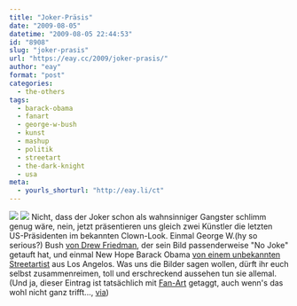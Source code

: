```yaml
---
title: "Joker-Präsis"
date: "2009-08-05"
datetime: "2009-08-05 22:44:53"
id: "8908"
slug: "joker-prasis"
url: "https://eay.cc/2009/joker-prasis/"
author: "eay"
format: "post"
categories:
  - the-others
tags:
  - barack-obama
  - fanart
  - george-w-bush
  - kunst
  - mashup
  - politik
  - streetart
  - the-dark-knight
  - usa
meta:
  - yourls_shorturl: "http://eay.li/ct"
---
```


![](https://eay.cc/uploads/2009/joker_bush.jpg) ![](https://eay.cc/uploads/2009/joker_obama.jpg) Nicht, dass der Joker schon als wahnsinniger Gangster schlimm genug wäre, nein, jetzt präsentieren uns gleich zwei Künstler die letzten US-Präsidenten im bekannten Clown-Look. Einmal George W.(hy so serious?) Bush [von Drew Friedman](http://www.vanityfair.com/online/politics/2008/07/bush-as-joker.html), der sein Bild passenderweise "No Joke" getauft hat, und einmal New Hope Barack Obama [von einem unbekannten Streetartist](http://blogs.laweekly.com/ladaily/politics/new-anti-obama-joker-poster/) aus Los Angelos. Was uns die Bilder sagen wollen, dürft ihr euch selbst zusammenreimen, toll und erschreckend aussehen tun sie allemal. (Und ja, dieser Eintrag ist tatsächlich mit [Fan-Art](//eay.cc/tag/fanart/) getaggt, auch wenn's das wohl nicht ganz trifft..., [via](http://www.nerdcore.de/wp/2009/08/05/drew-friedman-malt-bush-als-joker/))
